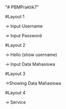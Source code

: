 "# PBMPraktik7" 

#Layout 1 

-> Input Username

-> Input Password

#Layout 2

-> Hello (show username)

-> Input Data Mahasiswa

#Layout 3

->Showing Data Mahasiswa

#Layout 4

-> Service

